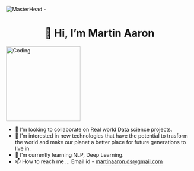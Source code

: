 ![MasterHead](https://i.pinimg.com/originals/eb/16/07/eb160789e779e62085afd9ec29177bdb.jpg)
-<h1 align="center"> 👋 Hi, I’m Martin Aaron</h1>

<img align="center" alt="Coding" width="200" src="https://c.tenor.com/BqbIhT4Mb7cAAAAM/programmer-rounded-edges.gif">

- 💞️ I’m looking to collaborate on Real world Data science projects.
- 👀 I’m interested in new technologies that have the potential to trasform the world and make our planet a better place for future generations to live in.
- 🌱 I’m currently learning NLP, Deep Learning.
- 📫 How to reach me ... Email id - martinaaron.ds@gmail.com

<!--
**martinaaron-ds/martinaaron-ds** is a ✨ _special_ ✨ repository because its `README.md` (this file) appears on your GitHub profile.

Here are some ideas to get you started:

- 🔭 I’m currently working on ...
- 🌱 I’m currently learning ...
- 👯 I’m looking to collaborate on ...
- 🤔 I’m looking for help with ...
- 💬 Ask me about ...
- 📫 How to reach me: ...
- 😄 Pronouns: ...
- ⚡ Fun fact: ...
-->
